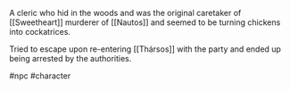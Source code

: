 A cleric who hid in the woods and was the original caretaker of [[Sweetheart]] murderer of [[Nautos]] and seemed to be turning chickens into cockatrices.

Tried to escape upon re-entering [[Thársos]] with the party and ended up being arrested by the authorities.

#npc #character